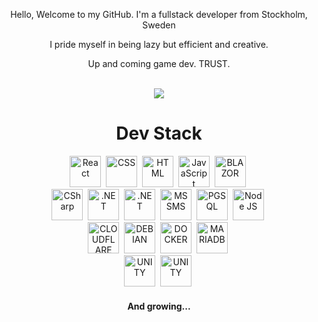 
<div id="Header" align="center">
 <p>Hello, Welcome to my GitHub. I'm a fullstack developer from Stockholm, Sweden</p>
 <p>I pride myself in being lazy but efficient and creative.</p>
 <p>Up and coming game dev. TRUST.</p>
 <br>
 <img src="https://komarev.com/ghpvc/?username=akivonakira&style=for-the-badge&color=blue&label=Views" alt=""/>
</div>

<div id="stats" align="center">
 <picture>
 <source
   srcset="https://github-readme-stats.vercel.app/api?username=akivonakira&show_icons=true&theme=dark"
   media="(prefers-color-scheme: dark)"
 />
 <source
   srcset="https://github-readme-stats.vercel.app/api?username=akivonakira&show_icons=true"
   media="(prefers-color-scheme: light), (prefers-color-scheme: no-preference)"
 />
 <img src="https://github-readme-stats.vercel.app/api?username=akivonakira&show_icons=true" /> 
</picture>

<br>
  <h1>Dev Stack</h2>
  <img src="https://cdn.jsdelivr.net/gh/devicons/devicon/icons/react/react-original.svg" title="React" alt="React" width="50" height="50"/>&nbsp;
  <img src="https://cdn.jsdelivr.net/gh/devicons/devicon/icons/css3/css3-plain.svg" title="CSS" alt="CSS" width="50" height="50"/>&nbsp; 
  <img src="https://cdn.jsdelivr.net/gh/devicons/devicon/icons/html5/html5-plain.svg" title="HTML" alt="HTML" width="50" height="50"/>&nbsp;
  <img src="https://cdn.jsdelivr.net/gh/devicons/devicon/icons/javascript/javascript-plain.svg" title="JavaScript" alt="JavaScript" width="50" height="50"/>&nbsp;
  <img src="https://cdn.jsdelivr.net/gh/devicons/devicon@latest/icons/blazor/blazor-original.svg" title="BLAZOR" alt="BLAZOR" width="50" height="50" />&nbsp;
<br>
  <img src="https://cdn.jsdelivr.net/gh/devicons/devicon/icons/csharp/csharp-plain.svg" title="C#" alt="CSharp" width="50" height="50"/>&nbsp;
  <img src="https://cdn.jsdelivr.net/gh/devicons/devicon/icons/dot-net/dot-net-plain.svg" title=".NET" alt=".NET" width="50" height="50"/>&nbsp;
  <img src="https://cdn.jsdelivr.net/gh/devicons/devicon/icons/dotnetcore/dotnetcore-original.svg" title=".NET" alt=".NET" width="50" height="50"/>&nbsp;   
  <img src="https://cdn.jsdelivr.net/gh/devicons/devicon/icons/microsoftsqlserver/microsoftsqlserver-original.svg" title="MSSMS" alt="MSSMS" width="50" height="50"/>&nbsp;
  <img src="https://cdn.jsdelivr.net/gh/devicons/devicon/icons/postgresql/postgresql-plain.svg" title="PGSQL" alt="PGSQL" width="50" height="50"/>&nbsp;
  <img src="https://cdn.jsdelivr.net/gh/devicons/devicon/icons/nodejs/nodejs-original.svg" title="Node JS" alt="Node JS" width="50" height="50"/>&nbsp;
<br>
  <img src="https://cdn.jsdelivr.net/gh/devicons/devicon@latest/icons/cloudflare/cloudflare-original.svg" title="CLOUDFLARE" alt="CLOUDFLARE" width="50" height="50" />&nbsp;
  <img src="https://cdn.jsdelivr.net/gh/devicons/devicon@latest/icons/debian/debian-original.svg" title="DEBIAN" alt="DEBIAN" width="50" height="50" />&nbsp;
  <img src="https://cdn.jsdelivr.net/gh/devicons/devicon@latest/icons/docker/docker-plain.svg" title="DOCKER" alt="DOCKER" width="50" height="50" />&nbsp;
  <img src="https://cdn.jsdelivr.net/gh/devicons/devicon@latest/icons/mariadb/mariadb-original.svg" title="MARIADB" alt="MARIADB" width="50" height="50" />&nbsp;
<br>
  <img src="https://cdn.jsdelivr.net/gh/devicons/devicon@latest/icons/unity/unity-plain.svg" title="UNITY" alt="UNITY" width="50" height="50" />&nbsp;
  <img src="https://cdn.jsdelivr.net/gh/devicons/devicon@latest/icons/photoshop/photoshop-plain.svg" title="UNITY" alt="UNITY" width="50" height="50" />&nbsp;

<h4>And growing...</h4>
  </div>
